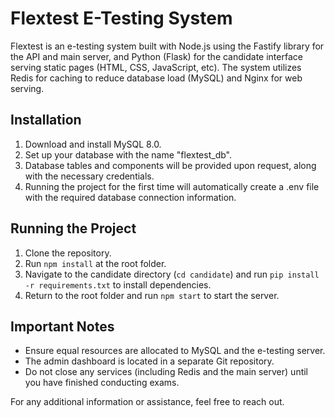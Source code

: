 # Flextest E-Testing System

Flextest is an e-testing system built with Node.js using the Fastify library for the API and main server, and Python (Flask) for the candidate interface serving static pages (HTML, CSS, JavaScript, etc). The system utilizes Redis for caching to reduce database load (MySQL) and Nginx for web serving.

## Installation

1. Download and install MySQL 8.0.
2. Set up your database with the name "flextest_db".
3. Database tables and components will be provided upon request, along with the necessary credentials.
4. Running the project for the first time will automatically create a .env file with the required database connection information.

## Running the Project

1. Clone the repository.
2. Run `npm install` at the root folder.
3. Navigate to the candidate directory (`cd candidate`) and run `pip install -r requirements.txt` to install dependencies.
4. Return to the root folder and run `npm start` to start the server.

## Important Notes

- Ensure equal resources are allocated to MySQL and the e-testing server.
- The admin dashboard is located in a separate Git repository.
- Do not close any services (including Redis and the main server) until you have finished conducting exams.

For any additional information or assistance, feel free to reach out.
